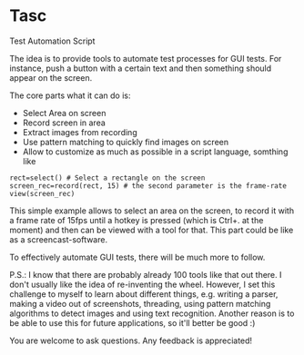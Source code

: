 # Tasc
Test Automation Script

The idea is to provide tools to automate test processes for GUI tests. For instance, push a button with a certain text and then something should appear on the screen.

The core parts what it can do is:
- Select Area on screen
- Record screen in area
- Extract images from recording
- Use pattern matching to quickly find images on screen
- Allow to customize as much as possible in a script language, somthing like

```
rect=select() # Select a rectangle on the screen
screen_rec=record(rect, 15) # the second parameter is the frame-rate
view(screen_rec)
```

This simple example allows to select an area on the screen, to record it with a frame rate of 15fps until a hotkey is pressed (which is Ctrl+. at the moment) and then can be viewed with a tool for that. This part could be like as a screencast-software.

To effectively automate GUI tests, there will be much more to follow.

P.S.: I know that there are probably already 100 tools like that out there. I don't usually like the idea of re-inventing the wheel. However, I set this challenge to myself to learn about different things, e.g. writing a parser, making a video out of screenshots, threading, using pattern matching algorithms to detect images and using text recognition. Another reason is to be able to use this for future applications, so it'll better be good :)

You are welcome to ask questions. Any feedback is appreciated!
